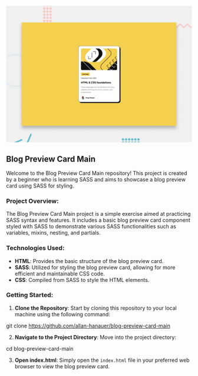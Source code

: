 ![Design preview for the Social links profile coding challenge](./design/desktop-preview.jpg)
## Blog Preview Card Main

Welcome to the Blog Preview Card Main repository! This project is created by a beginner who is learning SASS and aims to showcase a blog preview card using SASS for styling.

### Project Overview:
The Blog Preview Card Main project is a simple exercise aimed at practicing SASS syntax and features. It includes a basic blog preview card component styled with SASS to demonstrate various SASS functionalities such as variables, mixins, nesting, and partials.

### Technologies Used:
- **HTML**: Provides the basic structure of the blog preview card.
- **SASS**: Utilized for styling the blog preview card, allowing for more efficient and maintainable CSS code.
- **CSS**: Compiled from SASS to style the HTML elements.

### Getting Started:
1. **Clone the Repository**: Start by cloning this repository to your local machine using the following command:

git clone https://github.com/allan-hanauer/blog-preview-card-main

2. **Navigate to the Project Directory**: Move into the project directory:

cd blog-preview-card-main

3. **Open index.html**: Simply open the `index.html` file in your preferred web browser to view the blog preview card.
